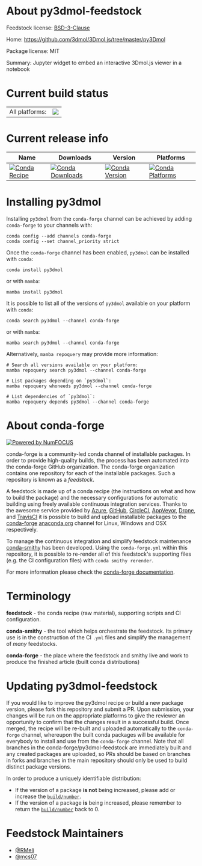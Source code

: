 About py3dmol-feedstock
=======================

Feedstock license: [BSD-3-Clause](https://github.com/conda-forge/py3dmol-feedstock/blob/main/LICENSE.txt)

Home: https://github.com/3dmol/3Dmol.js/tree/master/py3Dmol

Package license: MIT

Summary: Jupyter widget to embed an interactive 3Dmol.js viewer in a notebook

Current build status
====================


<table><tr><td>All platforms:</td>
    <td>
      <a href="https://dev.azure.com/conda-forge/feedstock-builds/_build/latest?definitionId=3189&branchName=main">
        <img src="https://dev.azure.com/conda-forge/feedstock-builds/_apis/build/status/py3dmol-feedstock?branchName=main">
      </a>
    </td>
  </tr>
</table>

Current release info
====================

| Name | Downloads | Version | Platforms |
| --- | --- | --- | --- |
| [![Conda Recipe](https://img.shields.io/badge/recipe-py3dmol-green.svg)](https://anaconda.org/conda-forge/py3dmol) | [![Conda Downloads](https://img.shields.io/conda/dn/conda-forge/py3dmol.svg)](https://anaconda.org/conda-forge/py3dmol) | [![Conda Version](https://img.shields.io/conda/vn/conda-forge/py3dmol.svg)](https://anaconda.org/conda-forge/py3dmol) | [![Conda Platforms](https://img.shields.io/conda/pn/conda-forge/py3dmol.svg)](https://anaconda.org/conda-forge/py3dmol) |

Installing py3dmol
==================

Installing `py3dmol` from the `conda-forge` channel can be achieved by adding `conda-forge` to your channels with:

```
conda config --add channels conda-forge
conda config --set channel_priority strict
```

Once the `conda-forge` channel has been enabled, `py3dmol` can be installed with `conda`:

```
conda install py3dmol
```

or with `mamba`:

```
mamba install py3dmol
```

It is possible to list all of the versions of `py3dmol` available on your platform with `conda`:

```
conda search py3dmol --channel conda-forge
```

or with `mamba`:

```
mamba search py3dmol --channel conda-forge
```

Alternatively, `mamba repoquery` may provide more information:

```
# Search all versions available on your platform:
mamba repoquery search py3dmol --channel conda-forge

# List packages depending on `py3dmol`:
mamba repoquery whoneeds py3dmol --channel conda-forge

# List dependencies of `py3dmol`:
mamba repoquery depends py3dmol --channel conda-forge
```


About conda-forge
=================

[![Powered by
NumFOCUS](https://img.shields.io/badge/powered%20by-NumFOCUS-orange.svg?style=flat&colorA=E1523D&colorB=007D8A)](https://numfocus.org)

conda-forge is a community-led conda channel of installable packages.
In order to provide high-quality builds, the process has been automated into the
conda-forge GitHub organization. The conda-forge organization contains one repository
for each of the installable packages. Such a repository is known as a *feedstock*.

A feedstock is made up of a conda recipe (the instructions on what and how to build
the package) and the necessary configurations for automatic building using freely
available continuous integration services. Thanks to the awesome service provided by
[Azure](https://azure.microsoft.com/en-us/services/devops/), [GitHub](https://github.com/),
[CircleCI](https://circleci.com/), [AppVeyor](https://www.appveyor.com/),
[Drone](https://cloud.drone.io/welcome), and [TravisCI](https://travis-ci.com/)
it is possible to build and upload installable packages to the
[conda-forge](https://anaconda.org/conda-forge) [anaconda.org](https://anaconda.org/)
channel for Linux, Windows and OSX respectively.

To manage the continuous integration and simplify feedstock maintenance
[conda-smithy](https://github.com/conda-forge/conda-smithy) has been developed.
Using the ``conda-forge.yml`` within this repository, it is possible to re-render all of
this feedstock's supporting files (e.g. the CI configuration files) with ``conda smithy rerender``.

For more information please check the [conda-forge documentation](https://conda-forge.org/docs/).

Terminology
===========

**feedstock** - the conda recipe (raw material), supporting scripts and CI configuration.

**conda-smithy** - the tool which helps orchestrate the feedstock.
                   Its primary use is in the construction of the CI ``.yml`` files
                   and simplify the management of *many* feedstocks.

**conda-forge** - the place where the feedstock and smithy live and work to
                  produce the finished article (built conda distributions)


Updating py3dmol-feedstock
==========================

If you would like to improve the py3dmol recipe or build a new
package version, please fork this repository and submit a PR. Upon submission,
your changes will be run on the appropriate platforms to give the reviewer an
opportunity to confirm that the changes result in a successful build. Once
merged, the recipe will be re-built and uploaded automatically to the
`conda-forge` channel, whereupon the built conda packages will be available for
everybody to install and use from the `conda-forge` channel.
Note that all branches in the conda-forge/py3dmol-feedstock are
immediately built and any created packages are uploaded, so PRs should be based
on branches in forks and branches in the main repository should only be used to
build distinct package versions.

In order to produce a uniquely identifiable distribution:
 * If the version of a package **is not** being increased, please add or increase
   the [``build/number``](https://docs.conda.io/projects/conda-build/en/latest/resources/define-metadata.html#build-number-and-string).
 * If the version of a package **is** being increased, please remember to return
   the [``build/number``](https://docs.conda.io/projects/conda-build/en/latest/resources/define-metadata.html#build-number-and-string)
   back to 0.

Feedstock Maintainers
=====================

* [@RMeli](https://github.com/RMeli/)
* [@mcs07](https://github.com/mcs07/)

